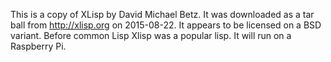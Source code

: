 
This is a copy of XLisp by David Michael Betz. It was downloaded as a tar ball from http://xlisp.org on 2015-08-22.
It appears to be licensed on a BSD variant.  Before common Lisp Xlisp was a popular lisp. It will run on a Raspberry Pi.


